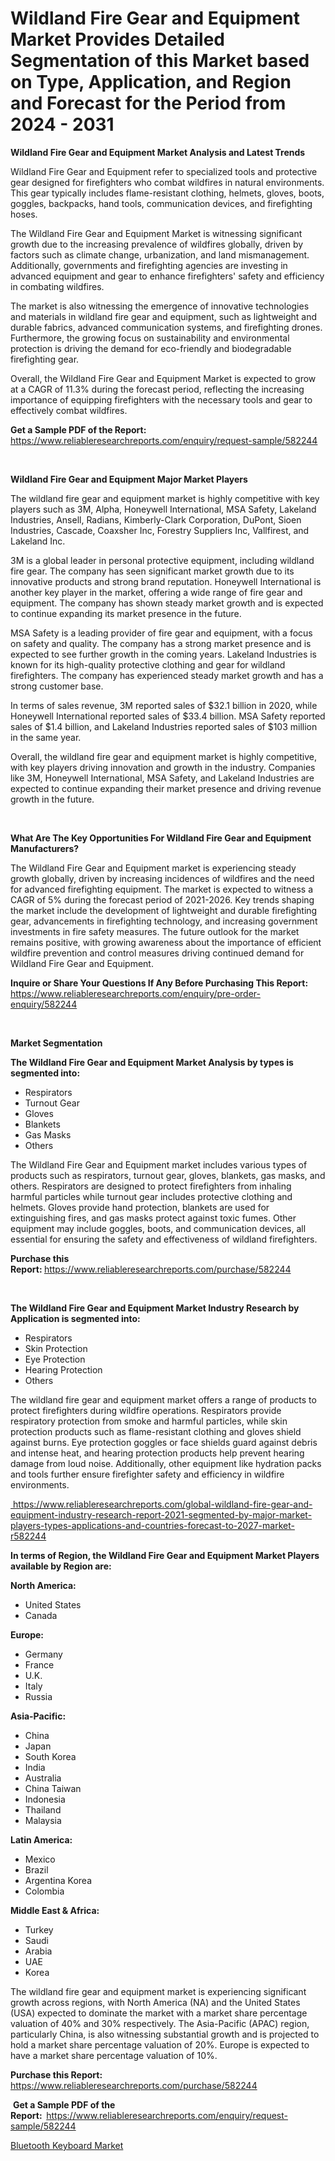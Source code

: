 <p><h1>Wildland Fire Gear and Equipment Market Provides Detailed Segmentation of this Market based on Type, Application, and Region and Forecast for the Period from 2024 - 2031</h1></p><p><strong>Wildland Fire Gear and Equipment Market Analysis and Latest Trends</strong></p>
<p><p>Wildland Fire Gear and Equipment refer to specialized tools and protective gear designed for firefighters who combat wildfires in natural environments. This gear typically includes flame-resistant clothing, helmets, gloves, boots, goggles, backpacks, hand tools, communication devices, and firefighting hoses.</p><p>The Wildland Fire Gear and Equipment Market is witnessing significant growth due to the increasing prevalence of wildfires globally, driven by factors such as climate change, urbanization, and land mismanagement. Additionally, governments and firefighting agencies are investing in advanced equipment and gear to enhance firefighters' safety and efficiency in combating wildfires.</p><p>The market is also witnessing the emergence of innovative technologies and materials in wildland fire gear and equipment, such as lightweight and durable fabrics, advanced communication systems, and firefighting drones. Furthermore, the growing focus on sustainability and environmental protection is driving the demand for eco-friendly and biodegradable firefighting gear.</p><p>Overall, the Wildland Fire Gear and Equipment Market is expected to grow at a CAGR of 11.3% during the forecast period, reflecting the increasing importance of equipping firefighters with the necessary tools and gear to effectively combat wildfires.</p></p>
<p><strong>Get a Sample PDF of the Report:&nbsp;</strong> <a href="https://www.reliableresearchreports.com/enquiry/request-sample/582244">https://www.reliableresearchreports.com/enquiry/request-sample/582244</a></p>
<p>&nbsp;</p>
<p><strong>Wildland Fire Gear and Equipment Major Market Players</strong></p>
<p><p>The wildland fire gear and equipment market is highly competitive with key players such as 3M, Alpha, Honeywell International, MSA Safety, Lakeland Industries, Ansell, Radians, Kimberly-Clark Corporation, DuPont, Sioen Industries, Cascade, Coaxsher Inc, Forestry Suppliers Inc, Vallfirest, and Lakeland Inc.</p><p>3M is a global leader in personal protective equipment, including wildland fire gear. The company has seen significant market growth due to its innovative products and strong brand reputation. Honeywell International is another key player in the market, offering a wide range of fire gear and equipment. The company has shown steady market growth and is expected to continue expanding its market presence in the future.</p><p>MSA Safety is a leading provider of fire gear and equipment, with a focus on safety and quality. The company has a strong market presence and is expected to see further growth in the coming years. Lakeland Industries is known for its high-quality protective clothing and gear for wildland firefighters. The company has experienced steady market growth and has a strong customer base.</p><p>In terms of sales revenue, 3M reported sales of $32.1 billion in 2020, while Honeywell International reported sales of $33.4 billion. MSA Safety reported sales of $1.4 billion, and Lakeland Industries reported sales of $103 million in the same year.</p><p>Overall, the wildland fire gear and equipment market is highly competitive, with key players driving innovation and growth in the industry. Companies like 3M, Honeywell International, MSA Safety, and Lakeland Industries are expected to continue expanding their market presence and driving revenue growth in the future.</p></p>
<p>&nbsp;</p>
<p><strong>What Are The Key Opportunities For Wildland Fire Gear and Equipment Manufacturers?</strong></p>
<p><p>The Wildland Fire Gear and Equipment market is experiencing steady growth globally, driven by increasing incidences of wildfires and the need for advanced firefighting equipment. The market is expected to witness a CAGR of 5% during the forecast period of 2021-2026. Key trends shaping the market include the development of lightweight and durable firefighting gear, advancements in firefighting technology, and increasing government investments in fire safety measures. The future outlook for the market remains positive, with growing awareness about the importance of efficient wildfire prevention and control measures driving continued demand for Wildland Fire Gear and Equipment.</p></p>
<p><strong>Inquire or Share Your Questions If Any Before Purchasing This Report:</strong> <a href="https://www.reliableresearchreports.com/enquiry/pre-order-enquiry/582244">https://www.reliableresearchreports.com/enquiry/pre-order-enquiry/582244</a></p>
<p>&nbsp;</p>
<p><strong>Market Segmentation</strong></p>
<p><strong>The Wildland Fire Gear and Equipment Market Analysis by types is segmented into:</strong></p>
<p><ul><li>Respirators</li><li>Turnout Gear</li><li>Gloves</li><li>Blankets</li><li>Gas Masks</li><li>Others</li></ul></p>
<p><p>The Wildland Fire Gear and Equipment market includes various types of products such as respirators, turnout gear, gloves, blankets, gas masks, and others. Respirators are designed to protect firefighters from inhaling harmful particles while turnout gear includes protective clothing and helmets. Gloves provide hand protection, blankets are used for extinguishing fires, and gas masks protect against toxic fumes. Other equipment may include goggles, boots, and communication devices, all essential for ensuring the safety and effectiveness of wildland firefighters.</p></p>
<p><strong>Purchase this Report:&nbsp;</strong><a href="https://www.reliableresearchreports.com/purchase/582244">https://www.reliableresearchreports.com/purchase/582244</a></p>
<p>&nbsp;</p>
<p><strong>The Wildland Fire Gear and Equipment Market Industry Research by Application is segmented into:</strong></p>
<p><ul><li>Respirators</li><li>Skin Protection</li><li>Eye Protection</li><li>Hearing Protection</li><li>Others</li></ul></p>
<p><p>The wildland fire gear and equipment market offers a range of products to protect firefighters during wildfire operations. Respirators provide respiratory protection from smoke and harmful particles, while skin protection products such as flame-resistant clothing and gloves shield against burns. Eye protection goggles or face shields guard against debris and intense heat, and hearing protection products help prevent hearing damage from loud noise. Additionally, other equipment like hydration packs and tools further ensure firefighter safety and efficiency in wildfire environments.</p></p>
<p><a href="https://www.reliableresearchreports.com/global-wildland-fire-gear-and-equipment-industry-research-report-2021-segmented-by-major-market-players-types-applications-and-countries-forecast-to-2027-market-r582244">&nbsp;https://www.reliableresearchreports.com/global-wildland-fire-gear-and-equipment-industry-research-report-2021-segmented-by-major-market-players-types-applications-and-countries-forecast-to-2027-market-r582244</a></p>
<p><strong>In terms of Region, the Wildland Fire Gear and Equipment Market Players available by Region are:</strong></p>
<p>
    <p> <strong> North America: </strong>
        <ul>
            <li>United States</li>
            <li>Canada</li>
        </ul>
        </p> 
    <p> <strong> Europe: </strong>
        <ul>
            <li>Germany</li>
            <li>France</li>
            <li>U.K.</li>
            <li>Italy</li>
            <li>Russia</li>
        </ul>
        </p> 
    <p> <strong> Asia-Pacific: </strong>
        <ul>
            <li>China</li>
            <li>Japan</li>
            <li>South Korea</li>
            <li>India</li>
            <li>Australia</li>
            <li>China Taiwan</li>
            <li>Indonesia</li>
            <li>Thailand</li>
            <li>Malaysia</li>
        </ul>
        </p> 
    <p> <strong> Latin America: </strong>
        <ul>
            <li>Mexico</li>
            <li>Brazil</li>
            <li>Argentina Korea</li>
            <li>Colombia</li>
        </ul>
        </p> 
    <p> <strong> Middle East & Africa: </strong>
        <ul>
            <li>Turkey</li>
            <li>Saudi</li>
            <li>Arabia</li>
            <li>UAE</li>
            <li>Korea</li>
        </ul>
    </p>
    </p>
<p><p>The wildland fire gear and equipment market is experiencing significant growth across regions, with North America (NA) and the United States (USA) expected to dominate the market with a market share percentage valuation of 40% and 30% respectively. The Asia-Pacific (APAC) region, particularly China, is also witnessing substantial growth and is projected to hold a market share percentage valuation of 20%. Europe is expected to have a market share percentage valuation of 10%.</p></p>
<p><strong>Purchase this Report: </strong><a href="https://www.reliableresearchreports.com/purchase/582244">https://www.reliableresearchreports.com/purchase/582244</a></p>
<p>&nbsp;<strong>Get a Sample PDF of the Report:&nbsp;&nbsp;</strong><a href="https://www.reliableresearchreports.com/enquiry/request-sample/582244">https://www.reliableresearchreports.com/enquiry/request-sample/582244</a></p>
<p><strong></strong></p>
<p><p><a href="https://issuu.com/reportprime-2/docs/bluetooth-keyboard-market-size-2030.pptx">Bluetooth Keyboard Market</a></p></p>